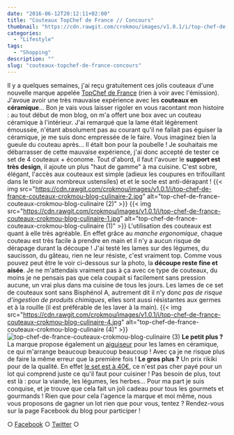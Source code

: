 ```yaml
---
date: "2016-06-12T20:12:11+02:00"
title: "Couteaux TopChef de France // Concours"
thumbnail: "https://cdn.rawgit.com/crokmou/images/v1.0.1/i/top-chef-de-france-couteaux-crokmou-blog-culinaire.jpg"
categories:
  - "Lifestyle"
tags:
  - "Shopping"
description: ""
slug: "couteaux-topchef-de-france-concours"
---
```


Il y a quelques semaines, j'ai reçu gratuitement ces jolis couteaux d'une nouvelle marque appelée [TopChef de France](http://www.topchefdefrance.com/) (rien à voir avec l'émission). J'avoue avoir une très mauvaise expérience avec les **couteaux en céramique**... Bon je vais vous laisser rigoler en vous racontant mon histoire : au tout début de mon blog, on m'a offert une box avec un couteau céramique à l'intérieur. J'ai remarqué que la lame était légèrement émoussée, n'étant absolument pas au courant qu'il ne fallait pas éguiser la céramique, je me suis donc empressée de le faire. Vous imaginez bien la gueule du couteau après... Il était bon pour la poubelle ! Je souhaitais me débarrasser de cette mauvaise expérience, j'ai donc accepté de tester ce set de 4 couteaux + économe. Tout d'abord, il faut l'avouer le **support est très design**, il ajoute un plus "haut de gamme" à ma cuisine. C'est sobre, élégant, l'accès aux couteaux est simple (adieux les coupures en trifouillant dans le tiroir aux nombreux ustensiles) et et le socle est anti-dérapant ! {{< img src="https://cdn.rawgit.com/crokmou/images/v1.0.1/i/top-chef-de-france-couteaux-crokmou-blog-culinaire-2.jpg" alt="top-chef-de-france-couteaux-crokmou-blog-culinaire (2)" >}} {{< img src="https://cdn.rawgit.com/crokmou/images/v1.0.1/i/top-chef-de-france-couteaux-crokmou-blog-culinaire-1.jpg" alt="top-chef-de-france-couteaux-crokmou-blog-culinaire (1)" >}} L'utilisation des couteaux est quant à elle très agréable. En effet grâce au _manche ergonomique_, chaque couteau est très facile à prendre en main et il n'y a aucun risque de dérapage durant la découpe ! J'ai testé les lames sur des légumes, du saucisson, du gâteau, rien ne leur résiste, c'est vraiment top. Comme vous pouvez peut être le voir ci-dessous sur la photo, la **découpe reste fine et aisée**. Je ne m'attendais vraiment pas à ça avec ce type de couteaux, du moins je ne pensais pas que cela coupait si facilement sans pression aucune, un vrai plus dans ma cuisine de tous les jours. Les lames de ce set de couteaux sont sans Bisphénol A, autrement dit il n'y donc _pas de risque d’ingestion de produits chimiques_, elles sont aussi résistantes aux germes et à la rouille (il est préférable de les laver à la main). {{< img src="https://cdn.rawgit.com/crokmou/images/v1.0.1/i/top-chef-de-france-couteaux-crokmou-blog-culinaire-4.jpg" alt="top-chef-de-france-couteaux-crokmou-blog-culinaire (4)" >}}![top-chef-de-france-couteaux-crokmou-blog-culinaire (3)](https://cdn.rawgit.com/crokmou/images/v1.0.1/i/top-chef-de-france-couteaux-crokmou-blog-culinaire-3.jpg) **Le petit plus ?** La marque propose également un [aiguiseur](https://www.amazon.fr/TopChefDeFrance-compatible-professionelle-excellente-dutilisation/dp/B01DK0XTUY/ref=sr_1_2?s=kitchen&ie=UTF8&qid=1465758407&sr=1-2) pour les lames en céramique, ce qui m'arrange beaucoup beaucoup beaucoup ! Avec ça je ne risque plus de faire la même erreur que la première fois ! **Le gros plus ?** Un prix rikiki pour de la qualité. En effet [le set est à 40€](https://www.amazon.fr/TopChefDeFrance-Couteaux-C%C3%A9ramique-Complet-%C3%A9conome/dp/B01B43KT16/ref=sr_1_1?s=kitchen&ie=UTF8&qid=1465758407&sr=1-1), ce n'est pas cher payé pour un lot qui comprend juste ce qu'il faut pour cuisiner ! Pas besoin de plus, tout est là : pour la viande, les légumes, les herbes... Pour ma part je suis conquise, et je trouve que cela fait un joli cadeau pour tous les gourmets et gourmands ! Rien que pour cela l'agence la marque et moi même, nous vous proposons de gagner un lot rien que pour vous, tentez ? Rendez-vous sur la page Facebook du blog pour participer !

○ [Facebook](https://www.facebook.com/crokmou.blog) ○ [Twitter](https://twitter.com/Crokmou) ○